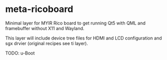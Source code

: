 # meta-ricoboard
Minimal layer for MYIR Rico board to get running Qt5 with QML and framebuffer without X11 and Wayland.

This layer will include device tree files for HDMI and LCD configuration and sgx drvier (original recipes see ti layer).

TODO: u-Boot
